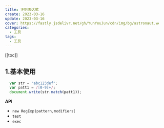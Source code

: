 ```yaml
---
title: 正则表达式
create: 2023-03-16
update: 2023-03-16
cover: https://fastly.jsdelivr.net/gh/YunYouJun/cdn/img/bg/astronaut.webp
categories:
  - 工具
tags:
  - 工具
---
```


[[toc]]

## 1.基本使用
```javaScript
  var str = "abc123def";
  var patt1 = /[0-9]+/;
  document.write(str.match(patt1));
```
**API**
+ `new RegExp(pattern,modifiers)`
+ `test`
+ `exec`
